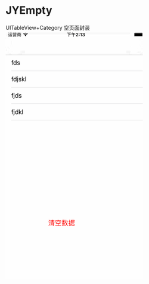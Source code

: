 # JYEmpty
UITableView+Category
空页面封装
![image](https://github.com/Davisjy/JYEmpty/blob/master/JYEmpty.gif)
